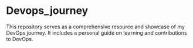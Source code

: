# Devops_journey
 This repository serves as a comprehensive resource and showcase of my DevOps journey. It includes a personal guide on learning and contributions to DevOps.
